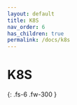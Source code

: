 ```yaml
---
layout: default
title: K8S
nav_order: 6
has_children: true
permalink: /docs/k8s
---
```


# K8S

{: .fs-6 .fw-300 }
